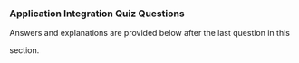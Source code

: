 ### Application Integration Quiz Questions


Answers and explanations are provided below after the last question in this

section.

